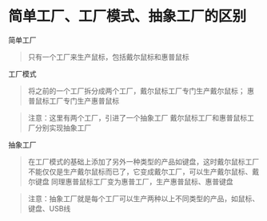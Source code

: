 # 简单工厂、工厂模式、抽象工厂的区别

简单工厂
> 只有一个工厂来生产鼠标，包括戴尔鼠标和惠普鼠标

工厂模式
> 将之前的一个工厂拆分成两个工厂，戴尔鼠标工厂专门生产戴尔鼠标；
惠普鼠标工厂专门生产惠普鼠标

>注意：这里有两个工厂，引进了一个抽象工厂
戴尔鼠标工厂和惠普鼠标工厂分别实现抽象工厂

抽象工厂
> 在工厂模式的基础上添加了另外一种类型的产品如键盘，这时戴尔鼠标工厂不能仅仅是生产戴尔鼠标而已了，它变成戴尔工厂，可以生产戴尔鼠标、戴尔键盘
同理惠普鼠标工厂变为惠普工厂，生产惠普鼠标、惠普键盘

> 注意：抽象工厂就是每个工厂可以生产两种以上不同类型的产品，如鼠标、键盘、USB线


